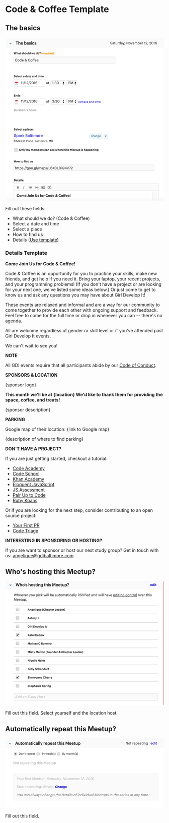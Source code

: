 # Code & Coffee Template

## The basics

![The Basics Section](/code-and-coffee/the_basics.png)

Fill out these fields:

* What should we do? (Code & Coffee)
* Select a date and time
* Select a place
* How to find us
* Details ([Use template](/code-and-coffee/code-and-coffee-template.md#details-template))

### Details Template

**Come Join Us for Code & Coffee!**

Code & Coffee is an opportunity for you to practice your skills, make new friends, and get help if you need it. Bring your laptop, your recent projects, and your programming problems! (If you don't have a project or are looking for your next one, we've listed some ideas below.) Or just come to get to know us and ask any questions you may have about Girl Develop It!

These events are relaxed and informal and are a way for our community to come together to provide each other with ongoing support and feedback. Feel free to come for the full time or drop in whenever you can -- there's no agenda.

All are welcome regardless of gender or skill level or if you've attended past Girl Develop It events.

We can't wait to see you!

**NOTE**

All GDI events require that all participants abide by our [Code of Conduct](https://www.girldevelopit.com/code-of-conduct).

**SPONSORS & LOCATION**

{sponsor logo}

**This month we'll be at {location} We'd like to thank them for providing the space, coffee, and treats!**

{sponsor description}

**PARKING**

Google map of their location: {link to Google map}

{description of where to find parking}

**DON'T HAVE A PROJECT?**

If you are just getting started, checkout a tutorial:

* [Code Academy](https://www.codecademy.com/)
* [Code School](https://www.codeschool.com/)
* [Khan Academy](https://www.khanacademy.org/)
* [Eloquent JavaScript](http://eloquentjavascript.net/)
* [JS Assessment](https://github.com/rmurphey/js-assessment)
* [Pair Up to Code](http://www.pairuptocode.com/)
* [Ruby Koans](http://rubykoans.com/)

Or if you are looking for the next step, consider contributing to an open source project:

* [Your First PR](https://yourfirstpr.github.io/)
* [Code Triage](https://www.codetriage.com/)

**INTERESTING IN SPONSORING OR HOSTING?**

If you are want to sponsor or host our next study group? Get in touch with us: angelique@gdibaltimore.com

## Who's hosting this Meetup?

![The Who's Hosting This Meetup Section](/code-and-coffee/hosts.png)

Fill out this field. Select yourself and the location host.

## Automatically repeat this Meetup?

![The Automatically Repeat This Meetup Section](/code-and-coffee/automatically_repeat.png)

Fill out this field.



